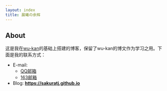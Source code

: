 ```yaml
---
layout: index
title: 晨曦の余辉
---
```

## About
这是我在[wu-kan](https://github.com/wu-kan/wu-kan.github.io)的基础上搭建的博客，保留了wu-kan的博文作为学习之用。下面是我的联系方式：
- E-mail:
  - [QQ邮箱](mailto:2647646248@qq.com)
  - [163邮箱](mailto:tjjtzhao@163.com)
- Blog: **<https://sakuratj.github.io>**
